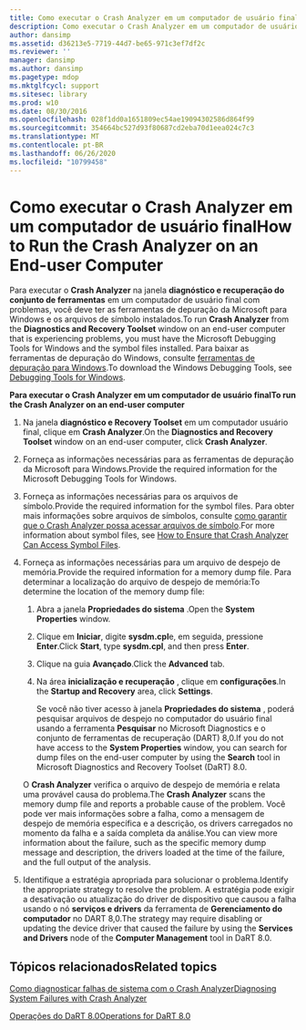 ```yaml
---
title: Como executar o Crash Analyzer em um computador de usuário final
description: Como executar o Crash Analyzer em um computador de usuário final
author: dansimp
ms.assetid: d36213e5-7719-44d7-be65-971c3ef7df2c
ms.reviewer: ''
manager: dansimp
ms.author: dansimp
ms.pagetype: mdop
ms.mktglfcycl: support
ms.sitesec: library
ms.prod: w10
ms.date: 08/30/2016
ms.openlocfilehash: 028f1dd0a1651809ec54ae19094302586d864f99
ms.sourcegitcommit: 354664bc527d93f80687cd2eba70d1eea024c7c3
ms.translationtype: MT
ms.contentlocale: pt-BR
ms.lasthandoff: 06/26/2020
ms.locfileid: "10799458"
---
```

# <span data-ttu-id="c2078-103">Como executar o Crash Analyzer em um computador de usuário final</span><span class="sxs-lookup"><span data-stu-id="c2078-103">How to Run the Crash Analyzer on an End-user Computer</span></span>


<span data-ttu-id="c2078-104">Para executar o **Crash Analyzer** na janela **diagnóstico e recuperação do conjunto de ferramentas** em um computador de usuário final com problemas, você deve ter as ferramentas de depuração da Microsoft para Windows e os arquivos de símbolo instalados.</span><span class="sxs-lookup"><span data-stu-id="c2078-104">To run **Crash Analyzer** from the **Diagnostics and Recovery Toolset** window on an end-user computer that is experiencing problems, you must have the Microsoft Debugging Tools for Windows and the symbol files installed.</span></span> <span data-ttu-id="c2078-105">Para baixar as ferramentas de depuração do Windows, consulte [ferramentas de depuração para Windows](https://go.microsoft.com/fwlink/?LinkId=266248).</span><span class="sxs-lookup"><span data-stu-id="c2078-105">To download the Windows Debugging Tools, see [Debugging Tools for Windows](https://go.microsoft.com/fwlink/?LinkId=266248).</span></span>

**<span data-ttu-id="c2078-106">Para executar o Crash Analyzer em um computador de usuário final</span><span class="sxs-lookup"><span data-stu-id="c2078-106">To run the Crash Analyzer on an end-user computer</span></span>**

1.  <span data-ttu-id="c2078-107">Na janela **diagnóstico e Recovery Toolset** em um computador usuário final, clique em **Crash Analyzer**.</span><span class="sxs-lookup"><span data-stu-id="c2078-107">On the **Diagnostics and Recovery Toolset** window on an end-user computer, click **Crash Analyzer**.</span></span>

2.  <span data-ttu-id="c2078-108">Forneça as informações necessárias para as ferramentas de depuração da Microsoft para Windows.</span><span class="sxs-lookup"><span data-stu-id="c2078-108">Provide the required information for the Microsoft Debugging Tools for Windows.</span></span>

3.  <span data-ttu-id="c2078-109">Forneça as informações necessárias para os arquivos de símbolo.</span><span class="sxs-lookup"><span data-stu-id="c2078-109">Provide the required information for the symbol files.</span></span> <span data-ttu-id="c2078-110">Para obter mais informações sobre arquivos de símbolos, consulte [como garantir que o Crash Analyzer possa acessar arquivos de símbolo](how-to-ensure-that-crash-analyzer-can-access-symbol-files.md).</span><span class="sxs-lookup"><span data-stu-id="c2078-110">For more information about symbol files, see [How to Ensure that Crash Analyzer Can Access Symbol Files](how-to-ensure-that-crash-analyzer-can-access-symbol-files.md).</span></span>

4.  <span data-ttu-id="c2078-111">Forneça as informações necessárias para um arquivo de despejo de memória.</span><span class="sxs-lookup"><span data-stu-id="c2078-111">Provide the required information for a memory dump file.</span></span> <span data-ttu-id="c2078-112">Para determinar a localização do arquivo de despejo de memória:</span><span class="sxs-lookup"><span data-stu-id="c2078-112">To determine the location of the memory dump file:</span></span>

    1.  <span data-ttu-id="c2078-113">Abra a janela **Propriedades do sistema** .</span><span class="sxs-lookup"><span data-stu-id="c2078-113">Open the **System Properties** window.</span></span>

    2.  <span data-ttu-id="c2078-114">Clique em **Iniciar**, digite **sysdm.cpl**e, em seguida, pressione **Enter**.</span><span class="sxs-lookup"><span data-stu-id="c2078-114">Click **Start**, type **sysdm.cpl**, and then press **Enter**.</span></span>

    3.  <span data-ttu-id="c2078-115">Clique na guia **Avançado**.</span><span class="sxs-lookup"><span data-stu-id="c2078-115">Click the **Advanced** tab.</span></span>

    4.  <span data-ttu-id="c2078-116">Na área **inicialização e recuperação** , clique em **configurações**.</span><span class="sxs-lookup"><span data-stu-id="c2078-116">In the **Startup and Recovery** area, click **Settings**.</span></span>

        <span data-ttu-id="c2078-117">Se você não tiver acesso à janela **Propriedades do sistema** , poderá pesquisar arquivos de despejo no computador do usuário final usando a ferramenta **Pesquisar** no Microsoft Diagnostics e o conjunto de ferramentas de recuperação (DART) 8,0.</span><span class="sxs-lookup"><span data-stu-id="c2078-117">If you do not have access to the **System Properties** window, you can search for dump files on the end-user computer by using the **Search** tool in Microsoft Diagnostics and Recovery Toolset (DaRT) 8.0.</span></span>

    <span data-ttu-id="c2078-118">O **Crash Analyzer** verifica o arquivo de despejo de memória e relata uma provável causa do problema.</span><span class="sxs-lookup"><span data-stu-id="c2078-118">The **Crash Analyzer** scans the memory dump file and reports a probable cause of the problem.</span></span> <span data-ttu-id="c2078-119">Você pode ver mais informações sobre a falha, como a mensagem de despejo de memória específica e a descrição, os drivers carregados no momento da falha e a saída completa da análise.</span><span class="sxs-lookup"><span data-stu-id="c2078-119">You can view more information about the failure, such as the specific memory dump message and description, the drivers loaded at the time of the failure, and the full output of the analysis.</span></span>

5.  <span data-ttu-id="c2078-120">Identifique a estratégia apropriada para solucionar o problema.</span><span class="sxs-lookup"><span data-stu-id="c2078-120">Identify the appropriate strategy to resolve the problem.</span></span> <span data-ttu-id="c2078-121">A estratégia pode exigir a desativação ou atualização do driver de dispositivo que causou a falha usando o nó **serviços e drivers** da ferramenta de **Gerenciamento do computador** no DART 8,0.</span><span class="sxs-lookup"><span data-stu-id="c2078-121">The strategy may require disabling or updating the device driver that caused the failure by using the **Services and Drivers** node of the **Computer Management** tool in DaRT 8.0.</span></span>

## <span data-ttu-id="c2078-122">Tópicos relacionados</span><span class="sxs-lookup"><span data-stu-id="c2078-122">Related topics</span></span>


[<span data-ttu-id="c2078-123">Como diagnosticar falhas de sistema com o Crash Analyzer</span><span class="sxs-lookup"><span data-stu-id="c2078-123">Diagnosing System Failures with Crash Analyzer</span></span>](diagnosing-system-failures-with-crash-analyzer--dart-8.md)

[<span data-ttu-id="c2078-124">Operações do DaRT 8.0</span><span class="sxs-lookup"><span data-stu-id="c2078-124">Operations for DaRT 8.0</span></span>](operations-for-dart-80-dart-8.md)

 

 






